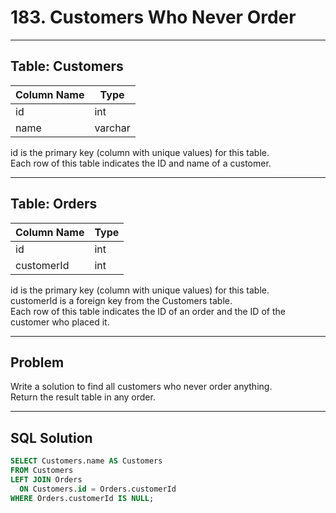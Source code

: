 # 183. Customers Who Never Order

---

## Table: Customers

| Column Name | Type    |
|-------------|---------|
| id          | int     |
| name        | varchar |

id is the primary key (column with unique values) for this table.  
Each row of this table indicates the ID and name of a customer.

---

## Table: Orders

| Column Name | Type |
|-------------|------|
| id          | int  |
| customerId  | int  |

id is the primary key (column with unique values) for this table.  
customerId is a foreign key from the Customers table.  
Each row of this table indicates the ID of an order and the ID of the customer who placed it.

---

## Problem

Write a solution to find all customers who never order anything.  
Return the result table in any order.

---

## SQL Solution

```sql
SELECT Customers.name AS Customers
FROM Customers
LEFT JOIN Orders
  ON Customers.id = Orders.customerId
WHERE Orders.customerId IS NULL;

